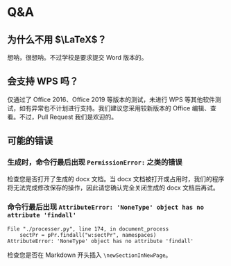 # Q&A

## 为什么不用 $\LaTeX$？

想呐，很想呐。不过学校是要求提交 Word 版本的。

## 会支持 WPS 吗？

仅通过了 Office 2016、Office 2019 等版本的测试，未进行 WPS 等其他软件测试，如有异常也不计划进行支持。我们建议您采用较新版本的 Office 编辑、查看。不过，Pull Request 我们是欢迎的。

## 可能的错误

### 生成时，命令行最后出现 `PermissionError:` 之类的错误

检查您是否打开了生成的 docx 文档。当 docx 文档被打开或占用时，我们的程序将无法完成修改保存的操作，因此请您确认完全关闭生成的 docx 文档后再试。

### 命令行最后出现 `AttributeError: 'NoneType' object has no attribute 'findall'`

```
File "./processer.py", line 174, in document_process
    sectPr = pPr.findall("w:sectPr", namespaces)
AttributeError: 'NoneType' object has no attribute 'findall'
```

检查您是否在 Markdown 开头插入 `\newSectionInNewPage`。

